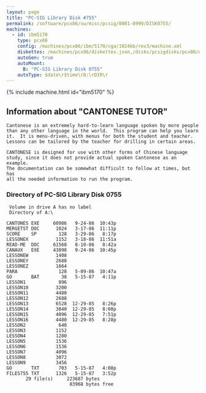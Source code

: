 ```yaml
---
layout: page
title: "PC-SIG Library Disk #755"
permalink: /software/pcx86/sw/misc/pcsig/0001-0999/DISK0755/
machines:
  - id: ibm5170
    type: pcx86
    config: /machines/pcx86/ibm/5170/cga/1024kb/rev3/machine.xml
    diskettes: /machines/pcx86/diskettes.json,/disks/pcsigdisks/pcx86/diskettes.json
    autoGen: true
    autoMount:
      B: "PC-SIG Library Disk 0755"
    autoType: $date\r$time\rB:\rDIR\r
---
```


{% include machine.html id="ibm5170" %}

## Information about "CANTONESE TUTOR"

    Cantonese is an extremely hard-to-learn language spoken by more people
    than any other language in the world.  This program can help you learn
    it.  It is menu-driven, with menus for both the student and teacher.
    Lessons can be tailored by the teacher for drilling in certain areas.
    
    CANTONESE is designed for use with other forms of Chinese language
    study, since it does not provide actual spoken Cantonese as an example.
    The documentation can be somewhat difficult to follow at times, but has
    all the needed information to run the program.

### Directory of PC-SIG Library Disk 0755

     Volume in drive A has no label
     Directory of A:\

    CANTONES EXE     60986   9-24-86  10:43p
    MERGETST DOC      1024   3-17-86  11:11p
    SCORE    SP        128   3-29-86   8:17p
    LESSONEX          1152   3-18-86  11:51a
    READ-ME  DOC     61568   8-10-86   8:42a
    CANAUX   EXE     43898   9-24-86  10:45p
    LESSONEW          1408
    LESSONEY          2688
    LESSONEZ          1664
    PARA               128   5-09-86  10:47a
    GO       BAT        38   5-15-87   4:11p
    LESSON1            896
    LESSON10          3200
    LESSON11          4480
    LESSON12          2688
    LESSON13          6528  12-29-85   8:26p
    LESSON14          3840  12-29-85   8:08p
    LESSON15          4096  12-29-85   7:51p
    LESSON16          4480  12-29-85   8:28p
    LESSON2            640
    LESSON3           1152
    LESSON4           1280
    LESSON5           1536
    LESSON6           1536
    LESSON7           4096
    LESSON8           3072
    LESSON9           3456
    GO       TXT       703   5-15-87   4:08p
    FILES755 TXT      1326   5-15-87   3:52p
           29 file(s)     223687 bytes
                           83968 bytes free
